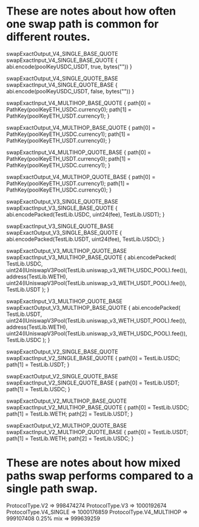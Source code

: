 # These are notes about how often one swap path is common for different routes.

swapExactOutput_V4_SINGLE_BASE_QUOTE
swapExactInput_V4_SINGLE_BASE_QUOTE {
    abi.encode(poolKeyUSDC_USDT, true, bytes(""))
}

swapExactOutput_V4_SINGLE_QUOTE_BASE
swapExactInput_V4_SINGLE_QUOTE_BASE { 
    abi.encode(poolKeyUSDC_USDT, false, bytes(""))
}

swapExactInput_V4_MULTIHOP_BASE_QUOTE {
    path[0] = PathKey(poolKeyETH_USDC.currency0);
    path[1] = PathKey(poolKeyETH_USDT.currency1);
}

swapExactOutput_V4_MULTIHOP_BASE_QUOTE {
    path[0] = PathKey(poolKeyETH_USDC.currency1);
    path[1] = PathKey(poolKeyETH_USDT.currency0);
}

swapExactInput_V4_MULTIHOP_QUOTE_BASE {
    path[0] = PathKey(poolKeyETH_USDT.currency0);
    path[1] = PathKey(poolKeyETH_USDC.currency1);
}

swapExactOutput_V4_MULTIHOP_QUOTE_BASE {
    path[0] = PathKey(poolKeyETH_USDT.currency1);
    path[1] = PathKey(poolKeyETH_USDC.currency0);
}

swapExactOutput_V3_SINGLE_QUOTE_BASE
swapExactInput_V3_SINGLE_BASE_QUOTE {
    abi.encodePacked(TestLib.USDC, uint24(fee), TestLib.USDT);
}

swapExactInput_V3_SINGLE_QUOTE_BASE
swapExactOutput_V3_SINGLE_BASE_QUOTE {
    abi.encodePacked(TestLib.USDT, uint24(fee), TestLib.USDC);
}

swapExactOutput_V3_MULTIHOP_QUOTE_BASE
swapExactInput_V3_MULTIHOP_BASE_QUOTE {
    abi.encodePacked(
        TestLib.USDC,
        uint24(IUniswapV3Pool(TestLib.uniswap_v3_WETH_USDC_POOL).fee()),
        address(TestLib.WETH),
        uint24(IUniswapV3Pool(TestLib.uniswap_v3_WETH_USDT_POOL).fee()),
        TestLib.USDT
    );
}

swapExactInput_V3_MULTIHOP_QUOTE_BASE
swapExactOutput_V3_MULTIHOP_BASE_QUOTE {
    abi.encodePacked(
        TestLib.USDT,
        uint24(IUniswapV3Pool(TestLib.uniswap_v3_WETH_USDT_POOL).fee()),
        address(TestLib.WETH),
        uint24(IUniswapV3Pool(TestLib.uniswap_v3_WETH_USDC_POOL).fee()),
        TestLib.USDC
    );
}

swapExactOutput_V2_SINGLE_BASE_QUOTE
swapExactInput_V2_SINGLE_BASE_QUOTE {
    path[0] = TestLib.USDC;
    path[1] = TestLib.USDT;
}

swapExactOutput_V2_SINGLE_QUOTE_BASE
swapExactInput_V2_SINGLE_QUOTE_BASE {
    path[0] = TestLib.USDT;
    path[1] = TestLib.USDC;
}

swapExactOutput_V2_MULTIHOP_BASE_QUOTE
swapExactInput_V2_MULTIHOP_BASE_QUOTE {
    path[0] = TestLib.USDC;
    path[1] = TestLib.WETH;
    path[2] = TestLib.USDT;
}

swapExactOutput_V2_MULTIHOP_QUOTE_BASE
swapExactInput_V2_MULTIHOP_QUOTE_BASE {
    path[0] = TestLib.USDT;
    path[1] = TestLib.WETH;
    path[2] = TestLib.USDC;
}

# These are notes about how mixed paths swap performs compared to a single path swap.

ProtocolType.V2          =>  998474274
ProtocolType.V3          => 1000192674
ProtocolType.V4_SINGLE   => 1000176859
ProtocolType.V4_MULTIHOP =>  999107408
0.25% mix                =>  999639259